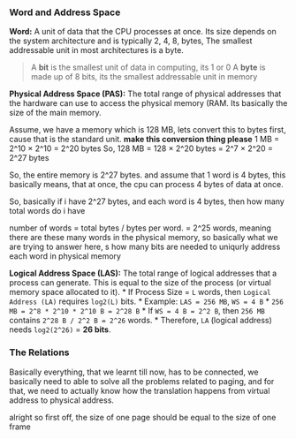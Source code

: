 ### Word and Address Space

**Word:**  A unit of data that the CPU processes at once. Its size depends on the system architecture and is typically 2, 4, 8, bytes, The smallest addressable unit in most architectures is a byte.

> A **bit** is the smallest unit of data in computing, its 1 or 0
> A **byte** is made up of 8 bits, its the smallest addressable unit in memory

**Physical Address Space (PAS):** The total range of physical addresses that the hardware can use to access the physical memory (RAM. Its basically the size of the main memory.

Assume, we have a memory which is 128 MB, lets convert this to bytes first, cause that is the standard unit.
**make this conversion thing please**
1 MB = 2^10 × 2^10 = 2^20 bytes
So, 128 MB = 128 × 2^20 bytes = 2^7 × 2^20 = 2^27 bytes

So, the entire memory is 2^27 bytes.
and assume that 1 word is 4 bytes, this basically means, that at once, the cpu can process 4 bytes of data at once.

So, basically if i have 2^27 bytes, and each word is 4 bytes, then how many total words do i have

number of words = total bytes / bytes per word. = 2^25 words, meaning there are these many words in the physical memory, so basically what we are trying to answer here, s how many bits are needed to uniqurly address each word in physical memory


**Logical Address Space (LAS):** The total range of logical addresses that a process can generate. This is equal to the size of the process (or virtual memory space allocated to it).
    *   If Process Size = `L` words, then `Logical Address (LA)` requires `log2(L)` bits.
    *   Example: `LAS = 256 MB`, `WS = 4 B`
        *   `256 MB = 2^8 * 2^10 * 2^10 B = 2^28 B`
        *   If `WS = 4 B = 2^2 B`, then `256 MB` contains `2^28 B / 2^2 B = 2^26` words.
        *   Therefore, `LA` (logical address) needs `log2(2^26)` = **26 bits**.




### The Relations

Basically everything, that we learnt till now, has to be connected, we basically need to able to solve all the problems related to paging, and for that, we need to actually know how the translation happens from virtual address to physical address.

alright so first off, the size of one page should be equal to the size of one frame